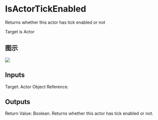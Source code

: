 # IsActorTickEnabled

Returns whether this actor has tick enabled or not

Target is Actor

## 图示

![]($-20221218-17345931.png)

## Inputs

Target: Actor Object Reference.  

## Outputs

Return Value: Boolean. Returns whether this actor has tick enabled or not.

